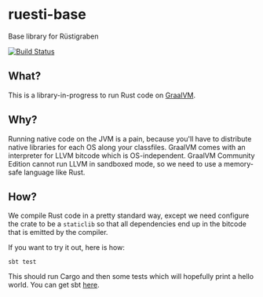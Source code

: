 # ruesti-base
Base library for Rüstigraben

[![Build Status](https://travis-ci.com/ruestigraben/ruesti-base.svg?branch=master)](https://travis-ci.com/ruestigraben/ruesti-base)

## What?

This is a library-in-progress to run Rust code on [GraalVM](https://www.graalvm.org/).

## Why?

Running native code on the JVM is a pain, because you'll have to distribute native libraries for each OS along your classfiles.
GraalVM comes with an interpreter for LLVM bitcode which is OS-independent.
GraalVM Community Edition cannot run LLVM in sandboxed mode, so we need to use a memory-safe language like Rust.

## How?

We compile Rust code in a pretty standard way, except we need configure the crate to be a `staticlib` so that all dependencies end up in the bitcode that is emitted by the compiler.

If you want to try it out, here is how:

```
sbt test
```

This should run Cargo and then some tests which will hopefully print a hello world.
You can get sbt [here](https://git.io/sbt).
